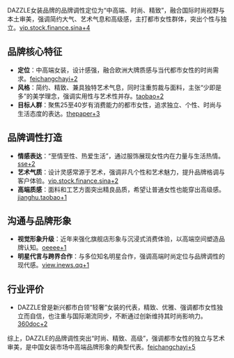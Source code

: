 DAZZLE女装品牌的品牌调性定位为“中高端、时尚、精致”，融合国际时尚视野与本土审美，强调简约大气、艺术气息和高级感，主打都市女性群体，突出个性与独立。[vip.stock.finance.sina+4](http://vip.stock.finance.sina.com.cn/corp/view/vCB_AllBulletinDetail.php?stockid=603587&id=8123226)

## 品牌核心特征

- **定位**：中高端女装，设计感强，融合欧洲大牌质感与当代都市女性的时尚需求。[feichangchayi+2](https://www.feichangchayi.com/news/content-650-d11.html)
- **风格**：简约、精致、兼具独特艺术气息，同时注重剪裁与面料，主张“少即是多”的美学理念，强调实用性与艺术性并存。[taobao+2](https://bk.taobao.com/k/yifupinpai_1060/3756a3c70f5b47f01f428259f3931348.html)
- **目标人群**：聚焦25至40岁有消费能力的都市女性，追求独立、个性、时尚与生活态度的表达。[thepaper+3](https://www.thepaper.cn/newsDetail_forward_28561295)

## 品牌调性打造

- **情感表达**：“至情至性、热爱生活”，通过服饰展现女性内在力量与生活热情。[sse+2](http://www.sse.com.cn/disclosure/listedinfo/announcement/c/new/2024-04-26/603587_20240426_BMLM.pdf)
- **艺术气质**：设计灵感常源于艺术，强调非凡个性和艺术魅力，提升品牌格调与客户体验。[vip.stock.finance.sina+2](http://vip.stock.finance.sina.com.cn/corp/view/vCB_AllBulletinDetail.php?stockid=603587&id=8123226)
- **高端质感**：面料和工艺方面突出精良品质，希望让普通女性也能穿出高级感。[jianghu.taobao+1](https://jianghu.taobao.com/detail/47730_36798928)

## 沟通与品牌形象

- **视觉形象升级**：近年来强化旗舰店形象与沉浸式消费体验，以高端空间塑造品牌认知。[oeeee+1](https://m.mp.oeeee.com/a/BAAFRD0000202508131111716.html)
- **明星代言与跨界合作**：与多位知名明星合作，强调高端时尚定位与品牌调性的现代感。[view.inews.qq+1](https://view.inews.qq.com/a/20250813A04X1000)

## 行业评价

- DAZZLE曾是新兴都市白领“轻奢”女装的代表，精致、优雅、强调都市女性独立而自信，也注重与国际潮流同步，不断通过创新维持其时尚影响力。[360doc+2](http://www.360doc.com/content/21/1229/22/73683303_1011048898.shtml)

综上，DAZZLE的品牌调性突出“时尚、精致、高级”，强调都市女性的独立与艺术审美，是中国女装市场中高端品牌形象的典型代表。[feichangchayi+5](https://www.feichangchayi.com/news/content-650-d11.html)